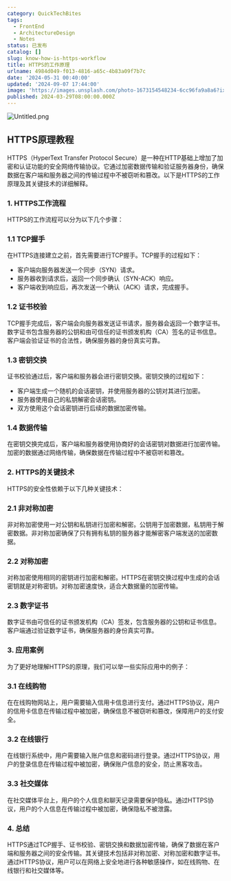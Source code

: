 ```yaml
---
category: QuickTechBites
tags:
  - FrontEnd
  - ArchitectureDesign
  - Notes
status: 已发布
catalog: []
slug: know-how-is-https-workflow
title: HTTPS的工作原理
urlname: 4984d049-f013-4816-a65c-4b83a09f7b7c
date: '2024-05-31 00:40:00'
updated: '2024-09-07 17:44:00'
image: 'https://images.unsplash.com/photo-1673154548234-6cc96fa9a8a6?ixlib=rb-4.0.3&q=85&fm=jpg&crop=entropy&cs=srgb'
published: 2024-03-29T08:00:00.000Z
---
```


![Untitled.png](https://prod-files-secure.s3.us-west-2.amazonaws.com/5d24fe63-e567-4804-86f9-9fdc62e13082/2950c759-0255-4c0a-becc-122aae8c82c0/Untitled.png?X-Amz-Algorithm=AWS4-HMAC-SHA256&X-Amz-Content-Sha256=UNSIGNED-PAYLOAD&X-Amz-Credential=ASIAZI2LB466432XZ6TY%2F20250418%2Fus-west-2%2Fs3%2Faws4_request&X-Amz-Date=20250418T053909Z&X-Amz-Expires=3600&X-Amz-Security-Token=IQoJb3JpZ2luX2VjEOb%2F%2F%2F%2F%2F%2F%2F%2F%2F%2FwEaCXVzLXdlc3QtMiJHMEUCIB%2BjVM2aM9gm44%2BPD7q6wEcuHnW82Egr3OJpUr5SufK5AiEAk0kT5u5e4vU%2FwzFS7%2BccFN6qt%2BYwivA5LP7nKp03E6Iq%2FwMIbhAAGgw2Mzc0MjMxODM4MDUiDAj54QDmXLmr0SmSLyrcAxXpSxXn6iPufaK0IbbPXBX4QfKntN150L6UA74TnIHQhANXvBgOtgBPvpe5dZvZedU%2B7uDjLvcrvtxIj%2BYbC7Nf9k1I6QEpZVt4QHHTvzpgznPVWK4588w78%2Ff0TlmCrgBPkl3AKMdQ6EYaiXrHW58bVwM4nPa3%2F617jqQu4yTGMnA3Dnf4ppj6vAS%2FD9rEfY2g64SigfZ8ZQNRHIjUZjlQenBFczNINOjpVb%2FktZNzPaXZDJNTu8MydbYbxggevP3DEGEZUPIAW3nfVx2Mj2vUe1%2BKdaVoXX8vEyG2h90YKNGFjqgvcKnScOycC%2Fgol0I0UsTfbrmbqUdO%2FgjfNYKl8KqLlXbiEd7GqXflomSdjF7VFHudnzGJ6i%2BJV%2FVC17Yqy%2Bj3bwTis86lhaTBJd0bjZyoRA020vlAzZMRAog7sogv5dAKZwj3NgYzyEsn%2BT0nRZi%2FalEZYZk4siKWsxbbKFkiusyshNLzilsMC9owl%2FipTSyw9jgX0fIz0Wc%2FtMsPJ4%2F%2FQ2aQAo2atu%2FXXCUuN8PgQe8OTq5mdZz15hwSpSL%2FbLIoA0refIFa%2Bfy5u9atXY7TSszFAR%2B%2BTb27sZNcWKkch3O9hpl35PmxgJNheOYwHa5NZl%2BRsHrxMKXBh8AGOqUBX0y7zTko2KWL0UNfga1IJdCMGL8BxwS8dMiUizNQ14DEfV1DGp1SxXez1StmUNoFGotpsmwTItX3gyWWZz%2BjDb1L%2Bgy93gQQBtEvwljQkBF1zrJJnXHHPLE8vY5pjH6T8VvBPeE32vEslZJrNaAwFes1IWRVBvzOGyAcDBMG1fIz23pCgzGi2qqkZEc%2BfJ2bTG03Pmto25eJUVitVpAAkc2NfuNk&X-Amz-Signature=1bd9351262d2550acd2957f51e72c88a5e9c8e0aa0acb6df3932104de1385768&X-Amz-SignedHeaders=host&x-id=GetObject)


## HTTPS原理教程


HTTPS（HyperText Transfer Protocol Secure）是一种在HTTP基础上增加了加密和认证功能的安全网络传输协议。它通过加密数据传输和验证服务器身份，确保数据在客户端和服务器之间的传输过程中不被窃听和篡改。以下是HTTPS的工作原理及其关键技术的详细解释。


### 1. HTTPS工作流程


HTTPS的工作流程可以分为以下几个步骤：


### 1.1 TCP握手


在HTTPS连接建立之前，首先需要进行TCP握手。TCP握手的过程如下：

- 客户端向服务器发送一个同步（SYN）请求。
- 服务器收到请求后，返回一个同步确认（SYN-ACK）响应。
- 客户端收到响应后，再次发送一个确认（ACK）请求，完成握手。

### 1.2 证书校验


TCP握手完成后，客户端会向服务器发送证书请求，服务器会返回一个数字证书。数字证书包含服务器的公钥和由可信任的证书颁发机构（CA）签名的证书信息。客户端会验证证书的合法性，确保服务器的身份真实可靠。


### 1.3 密钥交换


证书校验通过后，客户端和服务器会进行密钥交换。密钥交换的过程如下：

- 客户端生成一个随机的会话密钥，并使用服务器的公钥对其进行加密。
- 服务器使用自己的私钥解密会话密钥。
- 双方使用这个会话密钥进行后续的数据加密传输。

### 1.4 数据传输


在密钥交换完成后，客户端和服务器使用协商好的会话密钥对数据进行加密传输。加密的数据通过网络传输，确保数据在传输过程中不被窃听和篡改。


### 2. HTTPS的关键技术


HTTPS的安全性依赖于以下几种关键技术：


### 2.1 非对称加密


非对称加密使用一对公钥和私钥进行加密和解密。公钥用于加密数据，私钥用于解密数据。非对称加密确保了只有拥有私钥的服务器才能解密客户端发送的加密数据。


### 2.2 对称加密


对称加密使用相同的密钥进行加密和解密。HTTPS在密钥交换过程中生成的会话密钥就是对称密钥。对称加密速度快，适合大数据量的加密传输。


### 2.3 数字证书


数字证书由可信任的证书颁发机构（CA）签发，包含服务器的公钥和证书信息。客户端通过验证数字证书，确保服务器的身份真实可靠。


### 3. 应用案例


为了更好地理解HTTPS的原理，我们可以举一些实际应用中的例子：


### 3.1 在线购物


在在线购物网站上，用户需要输入信用卡信息进行支付。通过HTTPS协议，用户的信用卡信息在传输过程中被加密，确保信息不被窃听和篡改，保障用户的支付安全。


### 3.2 在线银行


在线银行系统中，用户需要输入账户信息和密码进行登录。通过HTTPS协议，用户的登录信息在传输过程中被加密，确保账户信息的安全，防止黑客攻击。


### 3.3 社交媒体


在社交媒体平台上，用户的个人信息和聊天记录需要保护隐私。通过HTTPS协议，用户的个人信息在传输过程中被加密，确保隐私不被泄露。


### 4. 总结


HTTPS通过TCP握手、证书校验、密钥交换和数据加密传输，确保了数据在客户端和服务器之间的安全传输。其关键技术包括非对称加密、对称加密和数字证书。通过HTTPS协议，用户可以在网络上安全地进行各种敏感操作，如在线购物、在线银行和社交媒体等。

